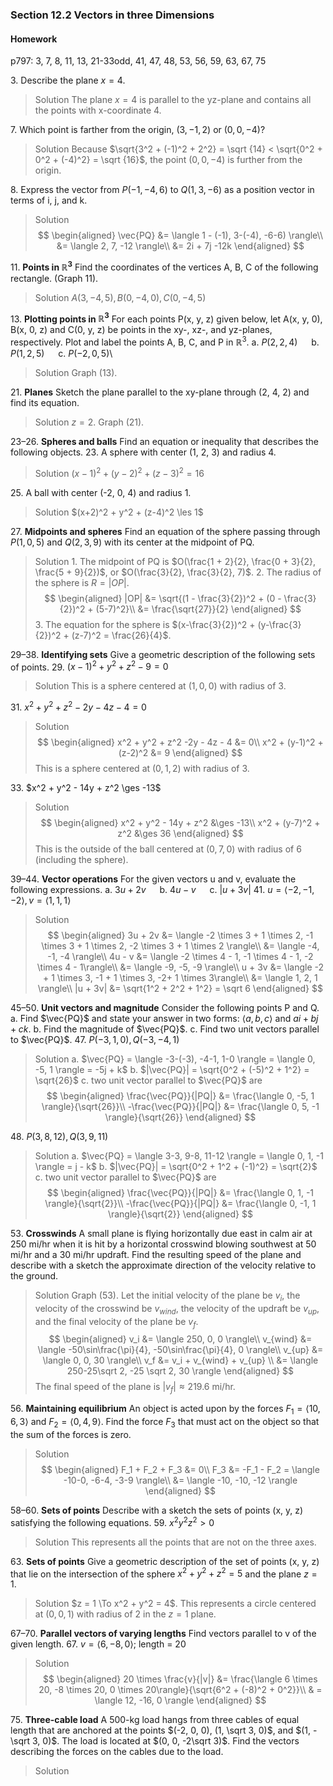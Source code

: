### Section 12.2 Vectors in three Dimensions

#### Homework
p797: 3, 7, 8, 11, 13, 21-33odd, 41, 47, 48, 53, 56, 59, 63, 67, 75

3\. Describe the plane $x = 4$.
>Solution
The plane $x = 4$ is parallel to the yz-plane and contains all the points with x-coordinate 4.

7\. Which point is farther from the origin, $(3, -1, 2)$ or $(0, 0, - 4)$?
>Solution
Because $\sqrt{3^2 + (-1)^2 + 2^2} = \sqrt {14} < \sqrt{0^2 + 0^2 + (-4)^2} = \sqrt {16}$, the point $(0, 0, - 4)$ is further from the origin.

8\. Express the vector from $P(-1, -4, 6)$ to $Q(1, 3, -6)$ as a position vector in terms of i, j, and k.
>Solution
$$
\begin{aligned}
\vec{PQ} &= \langle 1 - (-1), 3-(-4), -6-6) \rangle\\
&= \langle 2, 7, -12 \rangle\\
&= 2i + 7j -12k
\end{aligned}
$$

11\. **Points in $\mathbb{R}^3$** Find the coordinates of the vertices A, B, C of the following rectangle. (Graph 11).
>Solution
$A(3, -4, 5), B(0, -4, 0), C(0, -4, 5)$

13\. **Plotting points in $\mathbb{R}^3$** For each points P(x, y, z) given below, let A(x, y, 0), B(x, 0, z) and C(0, y, z) be points in the xy-, xz-, and yz-planes, respectively. Plot and label the points A, B, C, and P in $\mathbb{R}^3$.
a. $P(2, 2, 4)$ &emsp; b. $P(1, 2, 5)$ &emsp; c. $P(-2, 0, 5)$\
>Solution
Graph (13).

21\. **Planes** Sketch the plane parallel to the xy-plane through (2, 4, 2) and find its equation.
>Solution
$z=2$. Graph (21).

23–26\. **Spheres and balls** Find an equation or inequality that describes the following objects.
23\. A sphere with center (1, 2, 3) and radius 4.
>Solution
$(x-1)^2 + (y-2)^2 + (z-3)^2 = 16$

25\. A ball with center (-2, 0, 4) and radius 1.
>Solution
$(x+2)^2 + y^2 + (z-4)^2 \les 1$

27\. **Midpoints and spheres** Find an equation of the sphere passing through $P(1, 0, 5)$ and $Q(2, 3, 9)$ with its center at the midpoint of PQ.
>Solution
1\. The midpoint of PQ is $O(\frac{1 + 2}{2}, \frac{0 + 3}{2}, \frac{5 + 9}{2})$, or $O(\frac{3}{2}, \frac{3}{2}, 7)$.
2\. The radius of the sphere is $R=|OP|$.
$$
\begin{aligned}
|OP| &= \sqrt{(1 - \frac{3}{2})^2 + (0 - \frac{3}{2})^2 + (5-7)^2}\\
&= \frac{\sqrt{27}}{2}
\end{aligned}
$$
3\. The equation for the sphere is $(x-\frac{3}{2})^2 + (y-\frac{3}{2})^2 + (z-7)^2 = \frac{26}{4}$.

29–38\. **Identifying sets** Give a geometric description of the following sets of points.
29\. $(x-1)^2 + y^2 + z^2 - 9 = 0$
>Solution
This is a sphere centered at $(1, 0, 0)$ with radius of 3.

31\. $x^2 + y^2 + z^2 -2y - 4z - 4 = 0$
>Solution
$$
\begin{aligned}
x^2 + y^2 + z^2 -2y - 4z - 4 &= 0\\
x^2 + (y-1)^2 + (z-2)^2 &= 9
\end{aligned}
$$
This is a sphere centered at $(0, 1, 2)$ with radius of 3.

33\. $x^2 + y^2 - 14y + z^2 \ges -13$
>Solution
$$
\begin{aligned}
x^2 + y^2 - 14y + z^2 &\ges -13\\
x^2 + (y-7)^2 + z^2 &\ges 36
\end{aligned}
$$
This is the outside of the ball centered at $(0, 7, 0)$ with radius of 6 (including the sphere).

39–44\. **Vector operations** For the given vectors u and v, evaluate the following expressions.
a. $3u + 2v$ &emsp; b. $4u-v$ &emsp; c. $|u + 3v|$
41\. $u = \langle -2, -1, -2 \rangle, v = \langle 1, 1, 1 \rangle$
>Solution
$$
\begin{aligned}
3u + 2v &= \langle -2 \times 3 + 1 \times 2, -1 \times 3 + 1 \times 2, -2 \times 3 + 1 \times 2 \rangle\\
&= \langle -4, -1, -4 \rangle\\
4u - v &= \langle -2 \times 4 - 1, -1 \times 4 - 1, -2 \times 4 - 1\rangle\\
&= \langle -9, -5, -9 \rangle\\
u + 3v &= \langle -2 + 1 \times 3, -1 + 1 \times 3, -2+ 1 \times 3\rangle\\
&= \langle 1, 2, 1 \rangle\\
|u + 3v| &= \sqrt{1^2 + 2^2 + 1^2} = \sqrt 6
\end{aligned}
$$

45–50\. **Unit vectors and magnitude** Consider the following points P and Q.
a. Find $\vec{PQ}$ and state your answer in two forms: $\langle a, b, c \rangle$ and $ai + bj + ck$.
b. Find the magnitude of $\vec{PQ}$.
c. Find two unit vectors parallel to $\vec{PQ}$.
47\. $P(-3, 1, 0), Q(-3, -4, 1)$
>Solution
a. $\vec{PQ} = \langle -3-(-3), -4-1, 1-0 \rangle = \langle 0, -5, 1 \rangle = -5j + k$
b. $|\vec{PQ}| = \sqrt{0^2 + (-5)^2 + 1^2} = \sqrt{26}$
c. two unit vector parallel to $\vec{PQ}$ are
$$
\begin{aligned}
\frac{\vec{PQ}}{|PQ|} &= \frac{\langle 0, -5, 1 \rangle}{\sqrt{26}}\\
-\frac{\vec{PQ}}{|PQ|} &= \frac{\langle 0, 5, -1 \rangle}{\sqrt{26}}
\end{aligned}
$$

48\. $P(3, 8, 12), Q(3, 9, 11)$
>Solution
a. $\vec{PQ} = \langle 3-3, 9-8, 11-12 \rangle = \langle 0, 1, -1 \rangle = j - k$
b. $|\vec{PQ}| = \sqrt{0^2 + 1^2 + (-1)^2} = \sqrt{2}$
c. two unit vector parallel to $\vec{PQ}$ are
$$
\begin{aligned}
\frac{\vec{PQ}}{|PQ|} &= \frac{\langle 0, 1, -1 \rangle}{\sqrt{2}}\\
-\frac{\vec{PQ}}{|PQ|} &= \frac{\langle 0, -1, 1 \rangle}{\sqrt{2}}
\end{aligned}
$$

53\. **Crosswinds** A small plane is flying horizontally due east in calm air at 250 mi/hr when it is hit by a horizontal crosswind blowing southwest at 50 mi/hr and a 30 mi/hr updraft. Find the resulting speed of the plane and describe with a sketch the approximate direction of the velocity relative to the ground.
>Solution
Graph (53). Let the initial velocity of the plane be $v_i$, the velocity of the crosswind be $v_{wind}$, the velocity of the updraft be $v_{up}$, and the final velocity of the plane be $v_f$.
$$
\begin{aligned}
v_i &= \langle 250, 0, 0 \rangle\\
v_{wind} &= \langle -50\sin\frac{\pi}{4}, -50\sin\frac{\pi}{4}, 0 \rangle\\
v_{up} &= \langle 0, 0, 30 \rangle\\
v_f &= v_i + v_{wind} + v_{up} \\
&= \langle 250-25\sqrt 2, -25 \sqrt 2, 30 \rangle
\end{aligned}
$$
The final speed of the plane is $|v_f| \approx 219.6$ mi/hr.

56\. **Maintaining equilibrium** An object is acted upon by the forces $F_1 = \langle 10, 6, 3 \rangle$ and $F_2 = \langle 0, 4, 9\rangle$. Find the force $F_3$ that must act on the object so that the sum of the forces is zero.
>Solution
$$
\begin{aligned}
F_1 + F_2 + F_3 &= 0\\
F_3 &= -F_1 - F_2 = \langle -10-0, -6-4, -3-9 \rangle\\
&= \langle -10, -10, -12 \rangle
\end{aligned}
$$

58–60\. **Sets of points** Describe with a sketch the sets of points (x, y, z) satisfying the following equations.
59\. $x^2y^2z^2 > 0$
>Solution
This represents all the points that are not on the three axes.

63\. **Sets of points** Give a geometric description of the set of points (x, y, z) that lie on the intersection of the sphere $x^2 + y^2 + z^2 = 5$ and the plane $z = 1$.
>Solution
$z = 1 \To x^2 + y^2  = 4$. This represents a circle centered at $(0, 0, 1)$ with radius of 2 in the $z=1$ plane.

67–70\. **Parallel vectors of varying lengths** Find vectors parallel to v of the given length.
67\. $v = \langle 6, -8, 0 \rangle$; length = 20
>Solution
$$
\begin{aligned}
20 \times \frac{v}{|v|} &= \frac{\langle 6 \times 20, -8 \times 20, 0 \times 20\rangle}{\sqrt{6^2 + (-8)^2 + 0^2}}\\
& = \langle 12, -16, 0 \rangle
\end{aligned}
$$

75\. **Three-cable load** A 500-kg load hangs from three cables of equal length that are anchored at the points $(-2, 0, 0), (1, \sqrt 3, 0)$, and $(1, -\sqrt 3, 0)$. The load is located at $(0, 0, -2\sqrt 3)$. Find the vectors describing the forces on the cables due to the load.
>Solution
